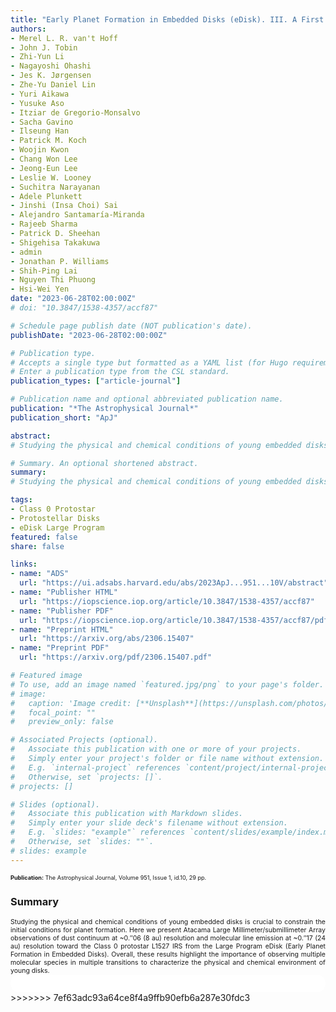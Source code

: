 ```yaml
---
title: "Early Planet Formation in Embedded Disks (eDisk). III. A First High-resolution View of Submillimeter Continuum and Molecular Line Emission toward the Class 0 Protostar L1527 IRS"
authors:
- Merel L. R. van't Hoff
- John J. Tobin
- Zhi-Yun Li
- Nagayoshi Ohashi
- Jes K. Jørgensen
- Zhe-Yu Daniel Lin
- Yuri Aikawa
- Yusuke Aso
- Itziar de Gregorio-Monsalvo
- Sacha Gavino
- Ilseung Han
- Patrick M. Koch
- Woojin Kwon
- Chang Won Lee
- Jeong-Eun Lee
- Leslie W. Looney
- Suchitra Narayanan
- Adele Plunkett
- Jinshi (Insa Choi) Sai
- Alejandro Santamaría-Miranda
- Rajeeb Sharma
- Patrick D. Sheehan
- Shigehisa Takakuwa
- admin
- Jonathan P. Williams
- Shih-Ping Lai
- Nguyen Thi Phuong
- Hsi-Wei Yen
date: "2023-06-28T02:00:00Z"
# doi: "10.3847/1538-4357/accf87"

# Schedule page publish date (NOT publication's date).
publishDate: "2023-06-28T02:00:00Z"

# Publication type.
# Accepts a single type but formatted as a YAML list (for Hugo requirements).
# Enter a publication type from the CSL standard.
publication_types: ["article-journal"]

# Publication name and optional abbreviated publication name.
publication: "*The Astrophysical Journal*"
publication_short: "ApJ"

abstract: 
# Studying the physical and chemical conditions of young embedded disks is crucial to constrain the initial conditions for planet formation. Here we present Atacama Large Millimeter/submillimeter Array observations of dust continuum at ~0.″06 (8 au) resolution and molecular line emission at ~0.″17 (24 au) resolution toward the Class 0 protostar L1527 IRS from the Large Program eDisk (Early Planet Formation in Embedded Disks). The continuum emission is smooth without substructures but asymmetric along both the major and minor axes of the disk as previously observed. The detected lines of 12CO, 13CO, C18O, H2CO, c-C3H2, SO, SiO, and DCN trace different components of the protostellar system, with a disk wind potentially visible in 12CO. The 13CO brightness temperature and the H2CO line ratio confirm that the disk is too warm for CO freezeout, with the snowline located at ~350 au in the envelope. Both molecules show potential evidence of a temperature increase around the disk-envelope interface. SO seems to originate predominantly in UV-irradiated regions such as the disk surface and the outflow cavity walls rather than at the disk-envelope interface as previously suggested. Finally, the continuum asymmetry along the minor axis is consistent with the inclination derived from the large-scale (100″ or 14,000 au) outflow, but opposite to that based on the molecular jet and envelope emission, suggesting a misalignment in the system. Overall, these results highlight the importance of observing multiple molecular species in multiple transitions to characterize the physical and chemical environment of young disks.

# Summary. An optional shortened abstract.
summary: 
# Studying the physical and chemical conditions of young embedded disks is crucial to constrain the initial conditions for planet formation. Here we present Atacama Large Millimeter/submillimeter Array observations of dust continuum at ~0.″06 (8 au) resolution and molecular line emission at ~0.″17 (24 au) resolution toward the Class 0 protostar L1527 IRS from the Large Program eDisk (Early Planet Formation in Embedded Disks).

tags:
- Class 0 Protostar
- Protostellar Disks
- eDisk Large Program
featured: false
share: false

links:
- name: "ADS"
  url: "https://ui.adsabs.harvard.edu/abs/2023ApJ...951...10V/abstract"
- name: "Publisher HTML"
  url: "https://iopscience.iop.org/article/10.3847/1538-4357/accf87"
- name: "Publisher PDF"
  url: "https://iopscience.iop.org/article/10.3847/1538-4357/accf87/pdf"
- name: "Preprint HTML"
  url: "https://arxiv.org/abs/2306.15407"
- name: "Preprint PDF"
  url: "https://arxiv.org/pdf/2306.15407.pdf"

# Featured image
# To use, add an image named `featured.jpg/png` to your page's folder. 
# image:
#   caption: 'Image credit: [**Unsplash**](https://unsplash.com/photos/jdD8gXaTZsc)'
#   focal_point: ""
#   preview_only: false

# Associated Projects (optional).
#   Associate this publication with one or more of your projects.
#   Simply enter your project's folder or file name without extension.
#   E.g. `internal-project` references `content/project/internal-project/index.md`.
#   Otherwise, set `projects: []`.
# projects: []

# Slides (optional).
#   Associate this publication with Markdown slides.
#   Simply enter your slide deck's filename without extension.
#   E.g. `slides: "example"` references `content/slides/example/index.md`.
#   Otherwise, set `slides: ""`.
# slides: example
---
```


<!-- Add the publication's **full text** or **supplementary notes** here. You can use rich formatting such as including [code, math, and images](https://docs.hugoblox.com/content/writing-markdown-latex/). -->
<span style="font-size:0.65em;">
<strong>Publication:</strong> The Astrophysical Journal, Volume 951, Issue 1, id.10, 29 pp.
</span>

### Summary
<span style="font-size:0.75em; text-align:justify; text-justify:inter-word; display:block">
Studying the physical and chemical conditions of young embedded disks is crucial to constrain the initial conditions for planet formation. Here we present Atacama Large Millimeter/submillimeter Array observations of dust continuum at ~0.″06 (8 au) resolution and molecular line emission at ~0.″17 (24 au) resolution toward the Class 0 protostar L1527 IRS from the Large Program eDisk (Early Planet Formation in Embedded Disks). Overall, these results highlight the importance of observing multiple molecular species in multiple transitions to characterize the physical and chemical environment of young disks.
</span>

<html>
  <style>
    section {
        background: white;
        color: black;
        border-radius: 1em;
        padding: 1em;
        left: 50% }
    #inner {
        display: inline-block;
        display: flex;
        align-items: center;
        justify-content: center }
  </style>
  <section>
    <div id="inner">
      <script type='text/javascript' src='https://d1bxh8uas1mnw7.cloudfront.net/assets/embed.js'></script>
        <span style="float:center"; 
          class="__dimensions_badge_embed__" 
          data-doi="10.3847/1538-4357/accf87" 
          data-hide-zero-citations="false" 
          data-legend="always">
        </span>
      <script async src="https://badge.dimensions.ai/badge.js" charset="utf-8"></script>
    </div>
  </section>
>>>>>>> 7ef63adc93a64ce8f4a9ffb90efb6a287e30fdc3